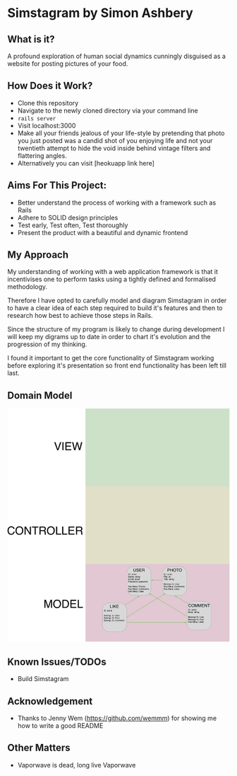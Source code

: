 # Simstagram by Simon Ashbery
## What is it?

A profound exploration of human social dynamics cunningly disguised as a website for posting pictures of your food.

## How Does it Work?

- Clone this repository
- Navigate to the newly cloned directory via your command line
- ```rails server```
- Visit localhost:3000
- Make all your friends jealous of your life-style by pretending that photo you just posted was a candid shot of you enjoying life and not your twentieth attempt to hide the void inside behind vintage filters and flattering angles.
- Alternatively you can visit [heokuapp link here]


## Aims For This Project:

- Better understand the process of working with a framework such as Rails
- Adhere to SOLID design principles
- Test early, Test often, Test thoroughly
- Present the product with a beautiful and dynamic frontend


## My Approach

My understanding of working with a web application framework is that it incentivises one to perform tasks using a tightly defined and formalised methodology.

Therefore I have opted to carefully model and diagram Simstagram in order to have a clear idea of each step required to build it's features and then to research how best to achieve those steps in Rails.

Since the structure of my program is likely to change during development I will keep my digrams up to date in order to chart it's evolution and the progression of my thinking.

I found it important to get the core functionality of Simstagram working before exploring it's presentation so front end functionality has been left till last. 

## Domain Model

![Domain Model](https://github.com/SiAshbery/simstagram/blob/master/Images/Simstagram_Data_Model.png)

## Known Issues/TODOs

- Build Simstagram

## Acknowledgement
- Thanks to Jenny Wem (https://github.com/wemmm) for showing me how to write a good README

## Other Matters

- Vaporwave is dead, long live Vaporwave

